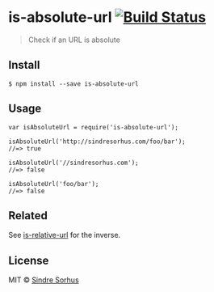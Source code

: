 <h1 id="is-absolute-url-%21build-status">is-absolute-url <a href="https://travis-ci.org/sindresorhus/is-absolute-url"><img src="https://travis-ci.org/sindresorhus/is-absolute-url.svg?branch=master" alt="Build Status" /></a></h1>

<blockquote>
  <p>Check if an URL is absolute</p>
</blockquote>

<h2 id="install">Install</h2>

<pre><code class="sh">$ npm install --save is-absolute-url
</code></pre>

<h2 id="usage">Usage</h2>

<pre><code class="js">var isAbsoluteUrl = require('is-absolute-url');

isAbsoluteUrl('http://sindresorhus.com/foo/bar');
//=&gt; true

isAbsoluteUrl('//sindresorhus.com');
//=&gt; false

isAbsoluteUrl('foo/bar');
//=&gt; false
</code></pre>

<h2 id="related">Related</h2>

<p>See <a href="https://github.com/sindresorhus/is-relative-url">is-relative-url</a> for the inverse.</p>

<h2 id="license">License</h2>

<p>MIT © <a href="http://sindresorhus.com">Sindre Sorhus</a></p>
